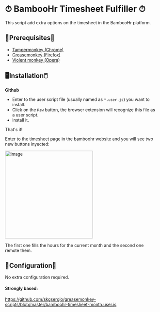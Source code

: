 # ⏱ BambooHr Timesheet Fulfiller ⏱

This script add extra options on the timesheet in the BambooHr platform.

## 📌Prerequisites📎

- [Tampermonkey (Chrome)](https://tampermonkey.net)
- [Greasemonkey (Firefox)](http://www.greasespot.net)
- [Violent monkey (Opera)](https://addons.opera.com/sk/extensions/details/violent-monkey/)

## 🖥️Installation🖱️

**Github**

- Enter to the user script file (usually named as <code>*.user.js</code>) you want to install.
- Click on the <code>Raw</code> button, the browser extension will recognize this file as a user script.
- Install it.

That's it!

Enter to the timesheet page in the bamboohr website and you will see two new buttons inyected: 

<img width="289" alt="image" src="https://github.com/user-attachments/assets/d1e231b1-edc2-44c5-9c53-dd4e016a5bd0" />

The first one fills the hours for the current month and the second one remote them.

## 🔧Configuration🔧
No extra configuration required.

#### Strongly based:

https://github.com/skgsergio/greasemonkey-scripts/blob/master/bamboohr-timesheet-month.user.js
